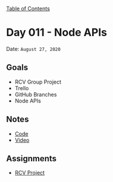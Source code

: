 [Table of Contents](/README.md)

# Day 011 - Node APIs

Date: `August 27, 2020`

## Goals

- RCV Group Project
- Trello
- GitHub Branches
- Node APIs

## Notes

- [Code](./code)
- [Video](https://www.youtube.com/watch?v=xciOqGPZIk8)

## Assignments

- [RCV Project](https://trello.com/b/MNt2GNBJ/ranked-choice-voting-backlog)
